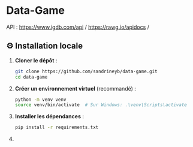 # Data-Game

API : https://www.igdb.com/api / https://rawg.io/apidocs /

## ⚙️ Installation locale

1. **Cloner le dépôt** :

   ```bash
   git clone https://github.com/sandrineyb/data-game.git
   cd data-game
   ```

2. **Créer un environnement virtuel** (recommandé) :

   ```bash
   python -m venv venv
   source venv/bin/activate  # Sur Windows: .\venv\Scripts\activate
   ```

3. **Installer les dépendances** :
   ```bash
   pip install -r requirements.txt
   ```
4.
